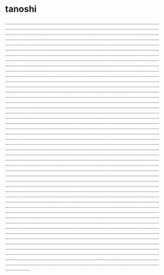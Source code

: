 # tanoshi

........................................................................................................................................................................................................................................................................................................................................................................................................................................................................................................................................................................................................................................................................................................................................................................................................................................................................................................................................................................................................................................................................................................................................................................................................................................................................................................................................................................................................................................................................................................................................................................................................................................................................................................................................................................................................................................................................................................................................................................................................................................................................................................................................................................................................................................................................................................................................................................................................................................................................................................................................................................................................................................................................................................................................................................................................................................................................................................................................................................................................................................................................................................................................................................................................................................................................................................................................................................................................................................................................................................................................................................................................................................................................................................................................................................................................................................................................................................................................................................................................................................................................................................................................................................................................................................................................................................................................................................................................................................................................................................................................................................................................................................................................................................................................................................................................................................................................................................................................................................................................................................................................................................................................................................................................................................................................................................................................................................................................................................................................................................................................................................................................................................................................................................................................................................................................................................................................................................................................................................................................................................................................................